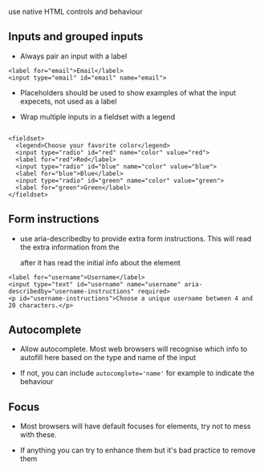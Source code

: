use native HTML controls and behaviour

## Inputs and grouped inputs

-   Always pair an input with a label

```
<label for="email">Email</label>
<input type="email" id="email" name="email">
```

-   Placeholders should be used to show examples of what the input expecets, not used as a label

-   Wrap multiple inputs in a fieldset with a legend

```

<fieldset>
  <legend>Choose your favorite color</legend>
  <input type="radio" id="red" name="color" value="red">
  <label for="red">Red</label>
  <input type="radio" id="blue" name="color" value="blue">
  <label for="blue">Blue</label>
  <input type="radio" id="green" name="color" value="green">
  <label for="green">Green</label>
</fieldset>
```

## Form instructions

-   use aria-describedby to provide extra form instructions. This will read the extra information from the <p> after it has read the initial info about the element

```
<label for="username">Username</label>
<input type="text" id="username" name="username" aria-describedby="username-instructions" required>
<p id="username-instructions">Choose a unique username between 4 and 20 characters.</p>
```

## Autocomplete

-   Allow autocomplete. Most web browsers will recognise which info to autofill here based on the type and name of the input

-   If not, you can include `autocomplete='name'` for example to indicate the behaviour

## Focus

-   Most browsers will have default focuses for elements, try not to mess with these.

-   If anything you can try to enhance them but it's bad practice to remove them
